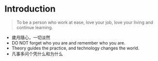 # Introduction 

> To be a person who work at ease, love your job, love your living and continue learning.


- 歲月隨心，一切淡然
- DO NOT forget who you are and remember who you are.
- Theory guides the practice, and technology changes the world.
- 凡事多问个凭什么和为什么
